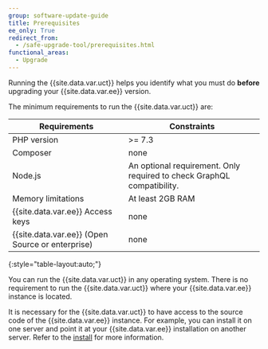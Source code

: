 ```yaml
---
group: software-update-guide
title: Prerequisites
ee_only: True
redirect_from:
  - /safe-upgrade-tool/prerequisites.html
functional_areas:
  - Upgrade
---
```


Running the {{site.data.var.uct}} helps you identify what you must do **before** upgrading your {{site.data.var.ee}} version.

The minimum requirements to run the {{site.data.var.uct}} are:

| **Requirements** | **Constraints** |
|----------------|-----------------|
| PHP version| >= 7.3 |
| Composer | none |
| Node.js | An optional requirement. Only required to check GraphQL compatibility. |
| Memory limitations | At least 2GB RAM |
| {{site.data.var.ee}} Access keys | none |
| {{site.data.var.ee}} (Open Source or enterprise) | none |
{:style="table-layout:auto;"}

You can run the {{site.data.var.uct}} in any operating system. There is no requirement to run the {{site.data.var.uct}} where your {{site.data.var.ee}} instance is located.

It is necessary for the {{site.data.var.uct}} to have access to the source code of the {{site.data.var.ee}} instance. For example, you can install it on one server and point it at your {{site.data.var.ee}} installation on another server. Refer to the [install]({{site.baseurl}}/upgrade-compatibility-tool/install.html#install) for more information.
